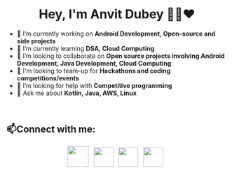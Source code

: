 <h1 align="center">Hey, I'm Anvit Dubey 👨‍💻❤️</h1>


- 🔭 I’m currently working on **Android Development, Open-source and side projects**
- 🌱 I’m currently learning **DSA, Cloud Computing**
- 👯 I’m looking to collaborate on **Open source projects involving Android Development, Java Development, Cloud Computing**
- 🤝 I'm looking to team-up for **Hackathons and coding competitions/events**
- 🤔 I’m looking for help with **Competitive programming** 
- 💬 Ask me about **Kotlin, Java, AWS, Linux**
<br/> 

<h2>📫Connect with me:</h2>
<p align="center">
<a href="mailto:anvdub29@gmail.com" target="blank"><img src="https://img.icons8.com/ultraviolet/452/gmail--v1.png" width="48"/></a> &nbsp; 
 <a href="https://www.linkedin.com/in/anvit-dubey-b0a205200/" target="blank"><img src="https://img.icons8.com/ultraviolet/452/linkedin.png" width="45" /></a> &nbsp;
 <a href="https://twitter.com/anvitgoga" target="blank"><img src="https://img.icons8.com/ultraviolet/344/twitter-circled--v1.pn" width="45"/></a> &nbsp;
 <a href="https://www.instagram.com/dubeyji_29/?hl=en" target="blank"><img src="https://img.icons8.com/ultraviolet/452/instagram-new.png" width="45" /></a> &nbsp;
  
</p>




